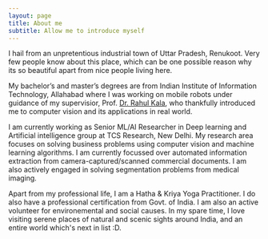 ```yaml
---
layout: page
title: About me
subtitle: Allow me to introduce myself
---
```


I hail from an unpretentious industrial town of Uttar Pradesh, Renukoot. Very few people know about this place, which can be one possible reason why its so beautiful apart from nice people living here.

My bachelor’s and master’s degrees are from Indian Institute of Information Technology, Allahabad where I was working on mobile robots under guidance of my supervisior, Prof. [Dr. Rahul Kala](http://rkala.in/), who thankfully introduced me to computer vision and its applications in real world.

I am currently working as Senior ML/AI Researcher in Deep learning and Artificial intelligence group at TCS Research, New Delhi. My research area focuses on solving business problems using computer vision and machine learning algorithms. I am currently focussed over automated information extraction from camera-captured/scanned commercial documents. I am also actively engaged in solving segmentation problems from medical imaging.

Apart from my professional life, I am a Hatha & Kriya Yoga Practitioner. I do also have a professional certification from Govt. of India. I am also an active volunteer for environemental and social causes. In my spare time, I love visiting serene places of natural and scenic sights around India, and an entire world which's next in list :D.
